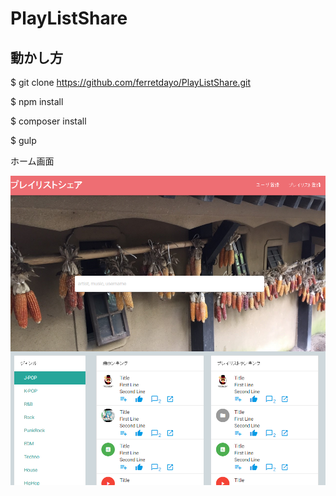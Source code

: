 # PlayListShare

## 動かし方

 $ git clone https://github.com/ferretdayo/PlayListShare.git
 
 $ npm install
 
 $ composer install
 
 $ gulp

ホーム画面

 ![ホーム画面](./readme/home.png)